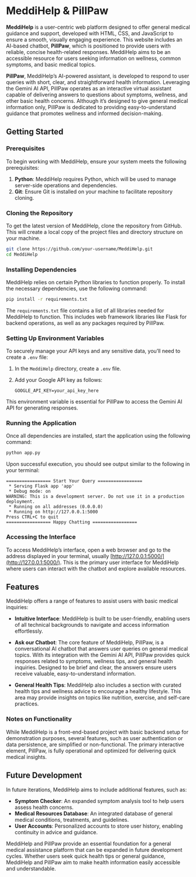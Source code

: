 
# MeddiHelp & PillPaw

**MeddiHelp** is a user-centric web platform designed to offer general medical guidance and support, developed with HTML, CSS, and JavaScript to ensure a smooth, visually engaging experience. This website includes an AI-based chatbot, **PillPaw**, which is positioned to provide users with reliable, concise health-related responses. MeddiHelp aims to be an accessible resource for users seeking information on wellness, common symptoms, and basic medical topics.

**PillPaw**, MeddiHelp’s AI-powered assistant, is developed to respond to user queries with short, clear, and straightforward health information. Leveraging the Gemini AI API, PillPaw operates as an interactive virtual assistant capable of delivering answers to questions about symptoms, wellness, and other basic health concerns. Although it’s designed to give general medical information only, PillPaw is dedicated to providing easy-to-understand guidance that promotes wellness and informed decision-making.

## Getting Started

### Prerequisites

To begin working with MeddiHelp, ensure your system meets the following prerequisites:

1. **Python**: MeddiHelp requires Python, which will be used to manage server-side operations and dependencies.
2. **Git**: Ensure Git is installed on your machine to facilitate repository cloning.

### Cloning the Repository

To get the latest version of MeddiHelp, clone the repository from GitHub. This will create a local copy of the project files and directory structure on your machine.

```bash
git clone https://github.com/your-username/MeddiHelp.git
cd MeddiHelp
```

### Installing Dependencies

MeddiHelp relies on certain Python libraries to function properly. To install the necessary dependencies, use the following command:

```bash
pip install -r requirements.txt
```

The `requirements.txt` file contains a list of all libraries needed for MeddiHelp to function. This includes web framework libraries like Flask for backend operations, as well as any packages required by PillPaw.

### Setting Up Environment Variables

To securely manage your API keys and any sensitive data, you’ll need to create a `.env` file:

1. In the `MeddiHelp` directory, create a `.env` file.
2. Add your Google API key as follows:

   ```plaintext
   GOOGLE_API_KEY=your_api_key_here
   ```

This environment variable is essential for PillPaw to access the Gemini AI API for generating responses.

### Running the Application

Once all dependencies are installed, start the application using the following command:

```bash
python app.py
```

Upon successful execution, you should see output similar to the following in your terminal:

```
================= Start Your Query =================
 * Serving Flask app 'app'
 * Debug mode: on
WARNING: This is a development server. Do not use it in a production deployment.
 * Running on all addresses (0.0.0.0)
 * Running on http://127.0.0.1:5000
Press CTRL+C to quit
================= Happy Chatting =================
```

### Accessing the Interface

To access MeddiHelp’s interface, open a web browser and go to the address displayed in your terminal, usually [http://127.0.0.1:5000/](http://127.0.0.1:5000/). This is the primary user interface for MeddiHelp where users can interact with the chatbot and explore available resources.

## Features

MeddiHelp offers a range of features to assist users with basic medical inquiries:

- **Intuitive Interface**: MeddiHelp is built to be user-friendly, enabling users of all technical backgrounds to navigate and access information effortlessly.

- **Ask our Chatbot**: The core feature of MeddiHelp, PillPaw, is a conversational AI chatbot that answers user queries on general medical topics. With its integration with the Gemini AI API, PillPaw provides quick responses related to symptoms, wellness tips, and general health inquiries. Designed to be brief and clear, the answers ensure users receive valuable, easy-to-understand information.

- **General Health Tips**: MeddiHelp also includes a section with curated health tips and wellness advice to encourage a healthy lifestyle. This area may provide insights on topics like nutrition, exercise, and self-care practices.

### Notes on Functionality

While MeddiHelp is a front-end-based project with basic backend setup for demonstration purposes, several features, such as user authentication or data persistence, are simplified or non-functional. The primary interactive element, PillPaw, is fully operational and optimized for delivering quick medical insights.

## Future Development

In future iterations, MeddiHelp aims to include additional features, such as:

- **Symptom Checker**: An expanded symptom analysis tool to help users assess health concerns.
- **Medical Resources Database**: An integrated database of general medical conditions, treatments, and guidelines.
- **User Accounts**: Personalized accounts to store user history, enabling continuity in advice and guidance.

MeddiHelp and PillPaw provide an essential foundation for a general medical assistance platform that can be expanded in future development cycles. Whether users seek quick health tips or general guidance, MeddiHelp and PillPaw aim to make health information easily accessible and understandable.
